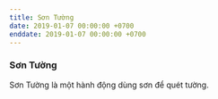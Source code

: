 ```yaml
---
title: Sơn Tường
date: 2019-01-07 00:00:00 +0700
enddate: 2019-01-07 00:00:00 +0700
---
```


### Sơn Tường

Sơn Tường là một hành động dùng sơn để quét tường.
